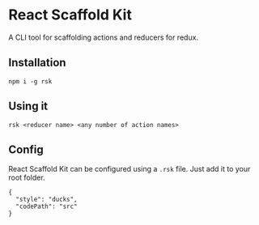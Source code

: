 # React Scaffold Kit

A CLI tool for scaffolding actions and reducers for redux.

## Installation

`npm i -g rsk`

## Using it

```
rsk <reducer name> <any number of action names>
```

## Config

React Scaffold Kit can be configured using a `.rsk` file. Just add it to your root folder.

```
{
  "style": "ducks",
  "codePath": "src"
}
```

